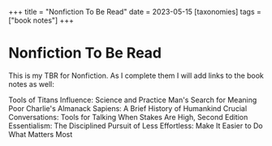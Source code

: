 +++
title = "Nonfiction To Be Read" 
date = 2023-05-15
[taxonomies] 
tags = ["book notes"] 
+++

# Nonfiction To Be Read

This is my TBR for Nonfiction. As I complete them I will add links to the book notes as well:

Tools of Titans
Influence: Science and Practice
Man's Search for Meaning
Poor Charlie's Almanack
Sapiens: A Brief History of Humankind
Crucial Conversations: Tools for Talking When Stakes Are High, Second Edition
Essentialism: The Disciplined Pursuit of Less
Effortless: Make It Easier to Do What Matters Most 